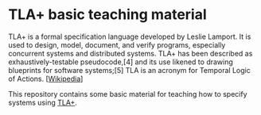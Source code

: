 # TLA+ basic teaching material

TLA+ is a formal specification language developed by Leslie Lamport. It is used to design, model, document, and verify programs, especially concurrent systems and distributed systems. TLA+ has been described as exhaustively-testable pseudocode,[4] and its use likened to drawing blueprints for software systems;[5] TLA is an acronym for Temporal Logic of Actions. [[Wikipedia](https://en.wikipedia.org/wiki/TLA%2B)]

This repository contains some basic material for teaching how to specify systems using [TLA+](https://lamport.azurewebsites.net/tla/tla.html).


